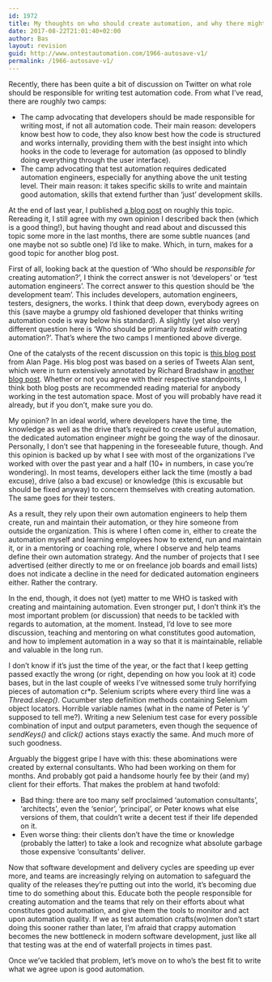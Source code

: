 ```yaml
---
id: 1972
title: My thoughts on who should create automation, and why there might be a more urgent problem at hand
date: 2017-08-22T21:01:40+02:00
author: Bas
layout: revision
guid: http://www.ontestautomation.com/1966-autosave-v1/
permalink: /1966-autosave-v1/
---
```

Recently, there has been quite a bit of discussion on Twitter on what role should be responsible for writing test automation code. From what I&#8217;ve read, there are roughly two camps:

  * The camp advocating that developers should be made responsible for writing most, if not all automation code. Their main reason: developers know best how to code, they also know best how the code is structured and works internally, providing them with the best insight into which hooks in the code to leverage for automation (as opposed to blindly doing everything through the user interface).
  * The camp advocating that test automation requires dedicated automation engineers, especially for anything above the unit testing level. Their main reason: it takes specific skills to write and maintain good automation, skills that extend further than &#8216;just&#8217; development skills.

At the end of last year, I published <a href="http://www.ontestautomation.com/should-test-automation-be-left-to-developers/" target="_blank">a blog post</a> on roughly this topic. Rereading it, I still agree with my own opinion I described back then (which is a good thing!), but having thought and read about and discussed this topic some more in the last months, there are some subtle nuances (and one maybe not so subtle one) I&#8217;d like to make. Which, in turn, makes for a good topic for another blog post.

First of all, looking back at the question of &#8216;Who should be _responsible for_ creating automation?&#8217;, I think the correct answer is not &#8216;developers&#8217; or &#8216;test automation engineers&#8217;. The correct answer to this question should be &#8216;the development team&#8217;. This includes developers, automation engineers, testers, designers, the works. I think that deep down, everybody agrees on this (save maybe a grumpy old fashioned developer that thinks writing automation code is way below his standard). A slightly (yet also very) different question here is &#8216;Who should be primarily _tasked with_ creating automation?&#8217;. That&#8217;s where the two camps I mentioned above diverge.

One of the catalysts of the recent discussion on this topic is <a href="http://angryweasel.com/blog/the-future-of-the-automation-engineer/" target="_blank">this blog post</a> from Alan Page. His blog post was based on a series of Tweets Alan sent, which were in turn extensively annotated by Richard Bradshaw in <a href="https://thefriendlytester.co.uk/2017/07/a-look-at-test-automation-and-test-automators" target="_blank">another blog post</a>. Whether or not you agree with their respective standpoints, I think both blog posts are recommended reading material for anybody working in the test automation space. Most of you will probably have read it already, but if you don&#8217;t, make sure you do.

My opinion? In an ideal world, where developers have the time, the knowledge as well as the drive that&#8217;s required to create useful automation, the dedicated automation engineer _might_ be going the way of the dinosaur. Personally, I don&#8217;t see that happening in the foreseeable future, though. And this opinion is backed up by what I see with most of the organizations I&#8217;ve worked with over the past year and a half (10+ in numbers, in case you&#8217;re wondering). In most teams, developers either lack the time (mostly a bad excuse), drive (also a bad excuse) or knowledge (this is excusable but should be fixed anyway) to concern themselves with creating automation. The same goes for their testers.

As a result, they rely upon their own automation engineers to help them create, run and maintain their automation, or they hire someone from outside the organization. This is where I often come in, either to create the automation myself and learning employees how to extend, run and maintain it, or in a mentoring or coaching role, where I observe and help teams define their own automation strategy. And the number of projects that I see advertised (either directly to me or on freelance job boards and email lists) does not indicate a decline in the need for dedicated automation engineers either. Rather the contrary.

In the end, though, it does not (yet) matter to me WHO is tasked with creating and maintaining automation. Even stronger put, I don&#8217;t think it&#8217;s the most important problem (or discussion) that needs to be tackled with regards to automation, at the moment. Instead, I&#8217;d love to see more discussion, teaching and mentoring on what constitutes good automation, and how to implement automation in a way so that it is maintainable, reliable and valuable in the long run.

I don&#8217;t know if it&#8217;s just the time of the year, or the fact that I keep getting passed exactly the wrong (or right, depending on how you look at it) code bases, but in the last couple of weeks I&#8217;ve witnessed some truly horrifying pieces of automation cr*p. Selenium scripts where every third line was a _Thread.sleep()_. Cucumber step definition methods containing Selenium object locators. Horrible variable names (what in the name of Peter is &#8216;y&#8217; supposed to tell me?). Writing a new Selenium test case for every possible combination of input and output parameters, even though the sequence of _sendKeys()_ and _click()_ actions stays exactly the same. And much more of such goodness.

Arguably the biggest gripe I have with this: these abominations were created by external consultants. Who had been working on them for months. And probably got paid a handsome hourly fee by their (and my) client for their efforts. That makes the problem at hand twofold:

  * Bad thing: there are too many self proclaimed &#8216;automation consultants&#8217;, &#8216;architects&#8217;, even the &#8216;senior&#8217;, &#8216;principal&#8217;, or Peter knows what else versions of them, that couldn&#8217;t write a decent test if their life depended on it.
  * Even worse thing: their clients don&#8217;t have the time or knowledge (probably the latter) to take a look and recognize what absolute garbage those expensive &#8216;consultants&#8217; deliver.

Now that software development and delivery cycles are speeding up ever more, and teams are increasingly relying on automation to safeguard the quality of the releases they&#8217;re putting out into the world, it&#8217;s becoming due time to do something about this. Educate both the people responsible for creating automation and the teams that rely on their efforts about what constitutes good automation, and give them the tools to monitor and act upon automation quality. If we as test automation crafts(wo)men don&#8217;t start doing this sooner rather than later, I&#8217;m afraid that crappy automation becomes the new bottleneck in modern software development, just like all that testing was at the end of waterfall projects in times past.

Once we&#8217;ve tackled that problem, let&#8217;s move on to who&#8217;s the best fit to write what we agree upon is good automation.